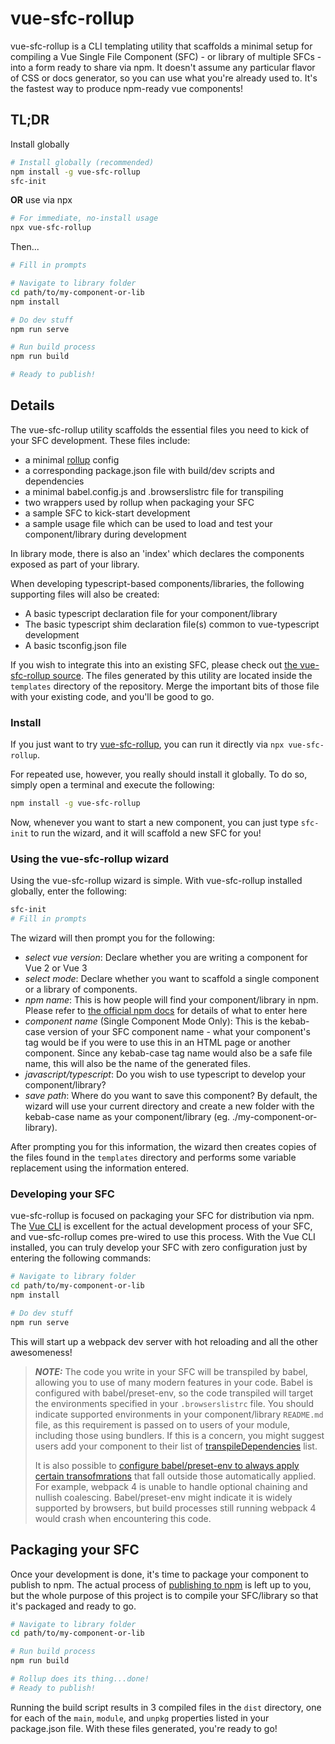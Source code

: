 # vue-sfc-rollup

vue-sfc-rollup is a CLI templating utility that scaffolds a minimal setup for compiling a Vue Single File Component (SFC) - or library of multiple SFCs - into a form ready to share via npm. It doesn't assume any particular flavor of CSS or docs generator, so you can use what you're already used to. It's the fastest way to produce npm-ready vue components!

## TL;DR
Install globally
```bash
# Install globally (recommended)
npm install -g vue-sfc-rollup
sfc-init
```
**OR** use via npx
```bash
# For immediate, no-install usage
npx vue-sfc-rollup
```
Then...
```bash
# Fill in prompts

# Navigate to library folder
cd path/to/my-component-or-lib
npm install

# Do dev stuff
npm run serve

# Run build process
npm run build

# Ready to publish!
```


## Details

The vue-sfc-rollup utility scaffolds the essential files you need to kick of your SFC development. These files include:
- a minimal [rollup](https://rollupjs.org) config
- a corresponding package.json file with build/dev scripts and dependencies
- a minimal babel.config.js and .browserslistrc file for transpiling
- two wrappers used by rollup when packaging your SFC
- a sample SFC to kick-start development
- a sample usage file which can be used to load and test your component/library during development

In library mode, there is also an 'index' which declares the components exposed as part of your library.

When developing typescript-based components/libraries, the following supporting files will also be created:
- A basic typescript declaration file for your component/library
- The basic typescript shim declaration file(s) common to vue-typescript development
- A basic tsconfig.json file

If you wish to integrate this into an existing SFC, please check out [the vue-sfc-rollup source](https://github.com/team-innovation/vue-sfc-rollup). The files generated by this utility are located inside the `templates` directory of the repository. Merge the important bits of those file with your existing code, and you'll be good to go.

### Install

If you just want to try [vue-sfc-rollup](https://www.npmjs.com/package/vue-sfc-rollup), you can run it directly via `npx vue-sfc-rollup`.

For repeated use, however, you really should install it globally. To do so, simply open a terminal and execute the following:

```bash
npm install -g vue-sfc-rollup
```

Now, whenever you want to start a new component, you can just type `sfc-init` to run the wizard, and it will scaffold a new SFC for you!

### Using the vue-sfc-rollup wizard

Using the vue-sfc-rollup wizard is simple. With vue-sfc-rollup installed globally, enter the following:
```bash
sfc-init
# Fill in prompts
```
The wizard will then prompt you for the following:

  - *select vue version*: Declare whether you are writing a component for Vue 2 or Vue 3
  - *select mode*: Declare whether you want to scaffold a single component or a library of components.
  - *npm name*: This is how people will find your component/library in npm. Please refer to [the official npm docs](https://docs.npmjs.com/files/package.json#name) for details of what to enter here
  - *component name* (Single Component Mode Only): This is the kebab-case version of your SFC component name - what your component's tag would be if you were to use this in an HTML page or another component. Since any kebab-case tag name would also be a safe file name, this will also be the name of the generated files.
  - *javascript/typescript*: Do you wish to use typescript to develop your component/library?
  - *save path*: Where do you want to save this component? By default, the wizard will use your current directory and create a new folder with the kebab-case name as your component/library (eg. ./my-component-or-library).

After prompting you for this information, the wizard then creates copies of the files found in the `templates` directory and performs some variable replacement using the information entered.

### Developing your SFC

vue-sfc-rollup is focused on packaging your SFC for distribution via npm. The [Vue CLI](https://cli.vuejs.org/) is excellent for the actual development process of your SFC, and vue-sfc-rollup comes pre-wired to use this process. With the Vue CLI installed, you can truly develop your SFC with zero configuration just by entering the following commands:

```bash
# Navigate to library folder
cd path/to/my-component-or-lib
npm install

# Do dev stuff
npm run serve
```

This will start up a webpack dev server with hot reloading and all the other awesomeness!

> **_NOTE:_** The code you write in your SFC will be transpiled by babel, allowing you to use of many modern features in your code. Babel is configured with babel/preset-env, so the code transpiled will target the environments specified in your `.browserslistrc` file. You should indicate supported environments in your component/library `README.md` file, as this requirement is passed on to users of your module, including those using bundlers. If this is a concern, you might suggest users add your component to their list of [transpileDependencies](https://cli.vuejs.org/config/#transpiledependencies) list.
>
> It is also possible to [configure babel/preset-env to always apply certain transofmrations](https://babeljs.io/docs/en/babel-preset-env#include) that fall outside those automatically applied. For example, webpack 4 is unable to handle optional chaining and nullish coalescing. Babel/preset-env might indicate it is widely supported by browsers, but build processes still running webpack 4 would crash when encountering this code.

## Packaging your SFC

Once your development is done, it's time to package your component to publish to npm. The actual process of [publishing to npm](https://docs.npmjs.com/getting-started/publishing-npm-packages) is left up to you, but the whole purpose of this project is to compile your SFC/library so that it's packaged and ready to go.

```bash
# Navigate to library folder
cd path/to/my-component-or-lib

# Run build process
npm run build

# Rollup does its thing...done!
# Ready to publish!
```

Running the build script results in 3 compiled files in the `dist` directory, one for each of the `main`, `module`, and `unpkg` properties listed in your package.json file. With these files generated, you're ready to go!

